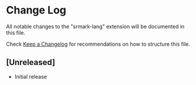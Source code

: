 # Change Log

All notable changes to the "srmark-lang" extension will be documented in this file.

Check [Keep a Changelog](http://keepachangelog.com/) for recommendations on how to structure this file.

## [Unreleased]

- Initial release
